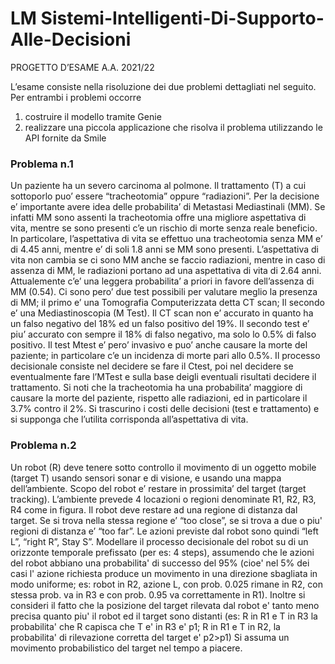 # LM Sistemi-Intelligenti-Di-Supporto-Alle-Decisioni

PROGETTO D’ESAME A.A. 2021/22

L’esame consiste nella risoluzione dei due problemi dettagliati nel seguito.
Per entrambi i problemi occorre
1) costruire il modello tramite Genie
2) realizzare una piccola applicazione che risolva il problema utilizzando le API fornite da Smile

### Problema n.1
Un paziente ha un severo carcinoma al polmone. Il trattamento (T) a cui sottoporlo puo’ essere “tracheotomia” oppure “radiazioni”. Per la decisione e’ importante avere idea delle probabilita’ di Metastasi Mediastinali (MM). Se infatti MM sono assenti la tracheotomia offre una migliore aspettativa di vita, mentre se sono presenti c’e un rischio di morte senza reale beneficio. In particolare, l’aspettativa di vita se effettuo una tracheotomia senza MM e’ di 4.45 anni, mentre e’ di soli 1.8 anni se MM sono presenti. L’aspettativa di vita non cambia se ci sono MM anche se faccio radiazioni, mentre in caso di assenza di MM, le radiazioni portano ad una aspettativa di vita di 2.64 anni.
Attualemente c’e’ una leggera probabilita’ a priori in favore dell’assenza di MM (0.54).
Ci sono pero’ due test possibili per valutare meglio la presenza di MM; il primo e’ una Tomografia Computerizzata detta CT scan; Il secondo e’ una Mediastinoscopia (M Test).
Il CT scan non e’ accurato in quanto ha un falso negativo del 18% ed un falso positivo del 19%. Il secondo test e’ piu’ accurato con sempre il 18% di falso negativo, ma solo lo 0.5% di falso positivo. Il test Mtest e’ pero’ invasivo e puo’ anche causare la morte del paziente; in particolare c’e un incidenza di morte pari allo 0.5%.
Il processo decisionale consiste nel decidere se fare il Ctest, poi nel decidere se eventualmente fare l’MTest e sulla base deigli eventuali risultati decidere il trattamento.
Si noti che la tracheotomia ha una probabilita’ maggiore di causare la morte del paziente, rispetto alle radiazioni, ed in particolare il 3.7% contro il 2%.
Si trascurino i costi delle decisioni (test e trattamento) e si supponga che l’utilita corrisponda all’aspettativa di vita.

### Problema n.2
Un robot (R) deve tenere sotto controllo il movimento di un oggetto mobile (target T) usando sensori sonar e di visione, e usando una mappa dell’ambiente. Scopo del robot e’ restare in prossimita’ del target (target tracking). L’ambiente prevede 4 locazioni o regioni denominate R1, R2, R3, R4 come in figura. Il robot deve restare ad una regione di distanza dal target. Se si trova nella stessa regione e’ “too close”, se si trova a due o piu' regioni di distanza e’ “too far”. Le azioni previste dal robot sono quindi “left L”, “right R”, Stay S”. Modellare il processo decisionale del robot su di un orizzonte temporale prefissato (per es: 4 steps), assumendo che le azioni del robot abbiano una probabilita' di successo del 95% (cioe' nel 5% dei casi l' azione richiesta produce un movimento in una
direzione sbagliata in modo uniforme; es: robot in R2, azione L, con prob. 0.025 rimane in R2, con stessa prob. va in R3 e con prob. 0.95 va correttamente in R1).
Inoltre si consideri il fatto che la posizione del target rilevata dal robot e' tanto meno precisa quanto piu' il robot ed il target sono distanti (es: R in R1 e T in R3 la probabilita' che R capisca che T e' in R3 e' p1; R in R1 e T in R2, la probabilita' di rilevazione corretta del target e' p2>p1)
Si assuma un movimento probabilistico del target nel tempo a piacere.
